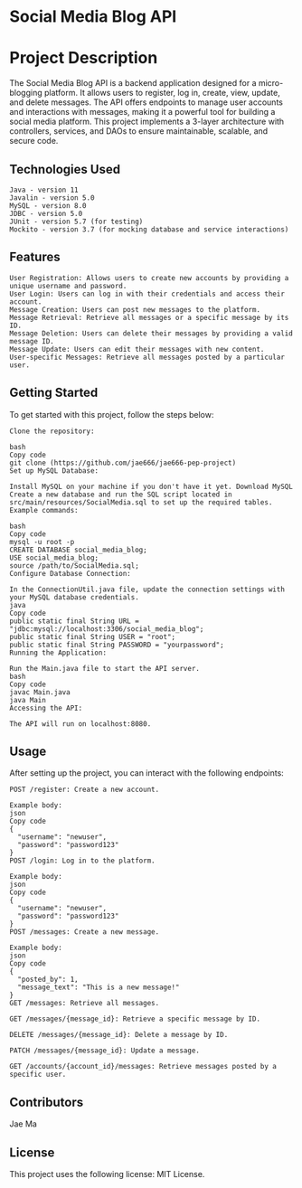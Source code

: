 # Social Media Blog API

# Project Description
The Social Media Blog API is a backend application designed for a micro-blogging platform. It allows users to register, log in, create, view, update, and delete messages. The API offers endpoints to manage user accounts and interactions with messages, making it a powerful tool for building a social media platform. This project implements a 3-layer architecture with controllers, services, and DAOs to ensure maintainable, scalable, and secure code.

## Technologies Used
	Java - version 11
	Javalin - version 5.0
	MySQL - version 8.0
	JDBC - version 5.0
	JUnit - version 5.7 (for testing)
	Mockito - version 3.7 (for mocking database and service interactions)

## Features
	User Registration: Allows users to create new accounts by providing a unique username and password.
	User Login: Users can log in with their credentials and access their account.
	Message Creation: Users can post new messages to the platform.
	Message Retrieval: Retrieve all messages or a specific message by its ID.
	Message Deletion: Users can delete their messages by providing a valid message ID.
	Message Update: Users can edit their messages with new content.
	User-specific Messages: Retrieve all messages posted by a particular user.

## Getting Started
To get started with this project, follow the steps below:

	Clone the repository:
	
	bash
	Copy code
	git clone (https://github.com/jae666/jae666-pep-project)
	Set up MySQL Database:
	
	Install MySQL on your machine if you don't have it yet. Download MySQL
	Create a new database and run the SQL script located in src/main/resources/SocialMedia.sql to set up the required tables.
	Example commands:
	
	bash
	Copy code
	mysql -u root -p
	CREATE DATABASE social_media_blog;
	USE social_media_blog;
	source /path/to/SocialMedia.sql;
	Configure Database Connection:
	
	In the ConnectionUtil.java file, update the connection settings with your MySQL database credentials.
	java
	Copy code
	public static final String URL = "jdbc:mysql://localhost:3306/social_media_blog";
	public static final String USER = "root";
	public static final String PASSWORD = "yourpassword";
	Running the Application:
	
	Run the Main.java file to start the API server.
	bash
	Copy code
	javac Main.java
	java Main
	Accessing the API:
	
	The API will run on localhost:8080.

## Usage
After setting up the project, you can interact with the following endpoints:

	POST /register: Create a new account.
	
	Example body:
	json
	Copy code
	{
	  "username": "newuser",
	  "password": "password123"
	}
	POST /login: Log in to the platform.
	
	Example body:
	json
	Copy code
	{
	  "username": "newuser",
	  "password": "password123"
	}
	POST /messages: Create a new message.
	
	Example body:
	json
	Copy code
	{
	  "posted_by": 1,
	  "message_text": "This is a new message!"
	}
	GET /messages: Retrieve all messages.
	
	GET /messages/{message_id}: Retrieve a specific message by ID.
	
	DELETE /messages/{message_id}: Delete a message by ID.
	
	PATCH /messages/{message_id}: Update a message.
	
	GET /accounts/{account_id}/messages: Retrieve messages posted by a specific user.

## Contributors
Jae Ma 

## License
This project uses the following license: MIT License.
